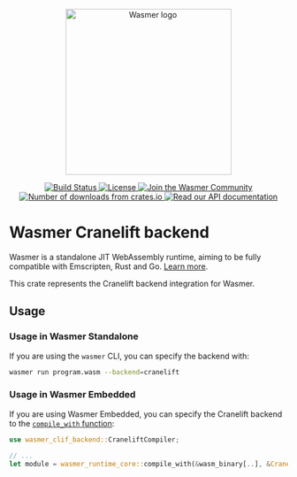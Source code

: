 <p align="center">
  <a href="https://wasmer.io" target="_blank" rel="noopener noreferrer">
    <img width="300" src="https://raw.githubusercontent.com/wasmerio/wasmer/master/logo.png" alt="Wasmer logo">
  </a>
</p>

<p align="center">
  <a href="https://dev.azure.com/wasmerio/wasmer/_build/latest?definitionId=3&branchName=master">
    <img src="https://img.shields.io/azure-devops/build/wasmerio/wasmer/3.svg?style=flat-square" alt="Build Status">
  </a>
  <a href="https://github.com/wasmerio/wasmer/blob/master/LICENSE">
    <img src="https://img.shields.io/github/license/wasmerio/wasmer.svg?style=flat-square" alt="License">
  </a>
  <a href="https://spectrum.chat/wasmer">
    <img src="https://withspectrum.github.io/badge/badge.svg" alt="Join the Wasmer Community">
  </a>
  <a href="https://crates.io/crates/wasmer-clif-backend">
    <img src="https://img.shields.io/crates/d/wasmer-clif-backend.svg?style=flat-square" alt="Number of downloads from crates.io">
  </a>
  <a href="https://docs.rs/wasmer-clif-backend">
    <img src="https://docs.rs/wasmer-clif-backend/badge.svg" alt="Read our API documentation">
  </a>
</p>

# Wasmer Cranelift backend

Wasmer is a standalone JIT WebAssembly runtime, aiming to be fully
compatible with Emscripten, Rust and Go. [Learn
more](https://github.com/wasmerio/wasmer).

This crate represents the Cranelift backend integration for Wasmer.

## Usage

### Usage in Wasmer Standalone

If you are using the `wasmer` CLI, you can specify the backend with:

```sh
wasmer run program.wasm --backend=cranelift
```

### Usage in Wasmer Embedded

If you are using Wasmer Embedded, you can specify
the Cranelift backend to the [`compile_with` function](https://docs.rs/wasmer-runtime-core/*/wasmer_runtime_core/fn.compile_with.html):

```rust
use wasmer_clif_backend::CraneliftCompiler;

// ...
let module = wasmer_runtime_core::compile_with(&wasm_binary[..], &CraneliftCompiler::new());
```
